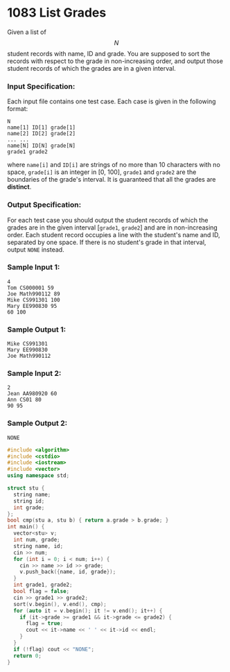 # 1083 List Grades
Given a list of $$N$$ student records with name, ID and grade. You are supposed to sort the records with respect to the grade in non-increasing order, and output those student records of which the grades are in a given interval.

### Input Specification:

Each input file contains one test case. Each case is given in the following format:
```
N
name[1] ID[1] grade[1]
name[2] ID[2] grade[2]
... ...
name[N] ID[N] grade[N]
grade1 grade2
```

where `name[i]` and `ID[i]` are strings of no more than 10 characters with no space, `grade[i]` is an integer in [0, 100], `grade1` and `grade2` are the boundaries of the grade's interval. It is guaranteed that all the grades are **distinct**.

### Output Specification:

For each test case you should output the student records of which the grades are in the given interval [`grade1`, `grade2`] and are in non-increasing order. Each student record occupies a line with the student's name and ID, separated by one space. If there is no student's grade in that interval, output `NONE` instead.

### Sample Input 1:
```in
4
Tom CS000001 59
Joe Math990112 89
Mike CS991301 100
Mary EE990830 95
60 100
```

### Sample Output 1:
```out
Mike CS991301
Mary EE990830
Joe Math990112
```

### Sample Input 2:
```in
2
Jean AA980920 60
Ann CS01 80
90 95
```

### Sample Output 2:
```out
NONE
```

```cpp
#include <algorithm>
#include <cstdio>
#include <iostream>
#include <vector>
using namespace std;

struct stu {
  string name;
  string id;
  int grade;
};
bool cmp(stu a, stu b) { return a.grade > b.grade; }
int main() {
  vector<stu> v;
  int num, grade;
  string name, id;
  cin >> num;
  for (int i = 0; i < num; i++) {
    cin >> name >> id >> grade;
    v.push_back({name, id, grade});
  }
  int grade1, grade2;
  bool flag = false;
  cin >> grade1 >> grade2;
  sort(v.begin(), v.end(), cmp);
  for (auto it = v.begin(); it != v.end(); it++) {
    if (it->grade >= grade1 && it->grade <= grade2) {
      flag = true;
      cout << it->name << ' ' << it->id << endl;
    }
  }
  if (!flag) cout << "NONE";
  return 0;
}

```